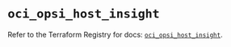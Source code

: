 # `oci_opsi_host_insight`

Refer to the Terraform Registry for docs: [`oci_opsi_host_insight`](https://registry.terraform.io/providers/oracle/oci/7.19.0/docs/resources/opsi_host_insight).
